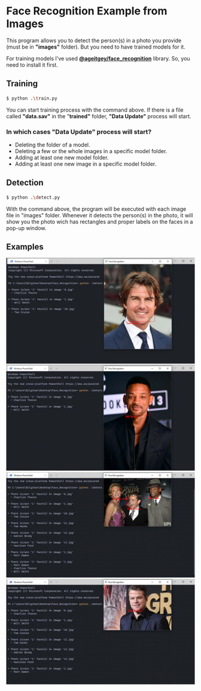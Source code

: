 # Face Recognition Example from Images

This program allows you to detect the person(s) in a photo you provide (must be in **"images"** folder). But you need to have trained models for it. 

For training models I've used **[@ageitgey/face_recognition](https://github.com/ageitgey/face_recognition)** library. So, you need to install it first.


## Training

```bash
$ python .\train.py
```

You can start training process with the command above.
If there is a file called **"data.sav"** in the "**trained"** folder, **"Data Update"** process will start.


### In which cases "Data Update" process will start?
- Deleting the folder of a model.
- Deleting a few or the whole images in a specific model folder.
- Adding at least one new model folder.
- Adding at least one new image in a specific model folder.


## Detection

```bash
$ python .\detect.py
```

With the command above, the program will be executed with each image file in "images" folder. Whenever it detects the person(s) in the photo, it will show you the photo wich has rectangles and proper labels on the faces in a pop-up window.


## Examples

![1](https://raw.githubusercontent.com/ilyasbilgihan/face-recognition-from-images/main/examples/1.png)
![2](https://raw.githubusercontent.com/ilyasbilgihan/face-recognition-from-images/main/examples/2.png)
![3](https://raw.githubusercontent.com/ilyasbilgihan/face-recognition-from-images/main/examples/3.png)
![4](https://raw.githubusercontent.com/ilyasbilgihan/face-recognition-from-images/main/examples/4.png)
